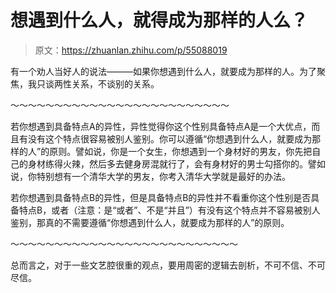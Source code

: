 # 想遇到什么人，就得成为那样的人么？

> 原文：<https://zhuanlan.zhihu.com/p/55088019>

有一个劝人当好人的说法———如果你想遇到什么人，就要成为那样的人。为了聚焦，我只谈两性关系，不谈别的关系。

～～～～～～～～～～～～～～～～～～～～～～～～～

若你想遇到具备特点A的异性，异性觉得你这个性别具备特点A是一个大优点，而且有没有这个特点很容易被别人鉴别。你可以遵循“你想遇到什么人，就要成为那样的人”的原则。譬如说，你是一个女生，你想遇到一个身材好的男友，你先把自己的身材练得火辣，然后多去健身房混就行了，会有身材好的男士勾搭你的。譬如说，你特别想有一个清华大学的男友，你考入清华大学就是最好的办法。

若你想遇到具备特点B的异性，但是具备特点B的异性并不看重你这个性别是否具备特点B，或者（注意：是“或者”、不是“并且”）有没有这个特点并不容易被别人鉴别，那真的不需要遵循“你想遇到什么人，就要成为那样的人”的原则。

～～～～～～～～～～～～～～～～～～～～～～～～～～

总而言之，对于一些文艺腔很重的观点，要用周密的逻辑去剖析，不可不信、不可尽信。